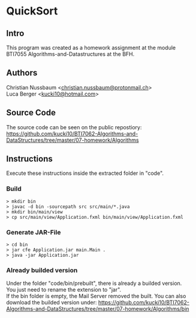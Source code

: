 # QuickSort #

## Intro
This program was created as a homework assignment at the module BTI7055 Algorithms-and-Datastructures at the BFH.

## Authors
Christian Nussbaum \<christian.nussbaum@protonmail.ch\> <br>
Luca Berger \<kucki10@hotmail.com\>

## Source Code
The source code can be seen on the public repostiory:
https://github.com/kucki10/BTI7062-Algorithms-and-DataStructures/tree/master/07-homework/Algorithms

## Instructions
Execute these instructions inside the extracted folder in "code".

### Build

```
> mkdir bin
> javac -d bin -sourcepath src src/main/*.java
> mkdir bin/main/view
> cp src/main/view/Application.fxml bin/main/view/Application.fxml
```

### Generate JAR-File
```
> cd bin
> jar cfe Application.jar main.Main .
> java -jar Application.jar
```


### Already builded version
Under the folder "code/bin/prebuilt", there is already a builded version. <br />
You just need to rename the extension to "jar". <br />
If the bin folder is empty, the Mail Server removed the built.
You can also download the builded version under:
https://github.com/kucki10/BTI7062-Algorithms-and-DataStructures/tree/master/07-homework/Algorithms/bin <br />
